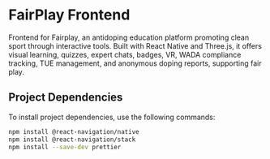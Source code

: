 # FairPlay Frontend

Frontend for Fairplay, an antidoping education platform promoting clean sport through interactive tools. Built with React Native and Three.js, it offers visual learning, quizzes, expert chats, badges, VR, WADA compliance tracking, TUE management, and anonymous doping reports, supporting fair play.

## Project Dependencies

To install project dependencies, use the following commands:

```bash
npm install @react-navigation/native
npm install @react-navigation/stack
npm install --save-dev prettier
